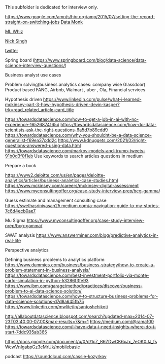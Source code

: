 This subfolder is dedicated for interview only.

https://www.google.com/amp/s/hbr.org/amp/2015/07/setting-the-record-straight-on-switching-jobs
[Data Monk](http://datamonk.com/)

[ML Whiz](https://mlwhiz.com/)

[Nick Singh](https://www.nicksingh.com/)

[twitter](https://huyenchip.com/ml-interviews-book/)

Spring board (https://www.springboard.com/blog/data-science/data-science-interview-questions/)

Business analyst use cases

Problem solving(business analytics cases: company wise Glassdoor)
Product based FANG, Airbnb, Walmart , uber , Ola, Financial services

Hypothesis driven https://www.linkedin.com/pulse/what-i-learned-mckinsey-part-3-how-hypothesis-driven-devin-kasper?trk=read_related_article-card_title


https://towardsdatascience.com/how-to-get-a-job-in-ai-with-no-experience-16526874165d
https://towardsdatascience.com/how-do-data-scientists-ask-the-right-questions-6a5d7b89cdd9
https://towardsdatascience.com/why-you-shouldnt-be-a-data-science-generalist-f69ea37cdd2c
https://www.kdnuggets.com/2021/03/right-questions-answered-using-data.html
https://towardsdatascience.com/markov-models-and-trump-tweets-91b0d3f0f1eb
Use keywords to search articles questions in medium

Prepare a book


https://www2.deloitte.com/us/en/pages/deloitte-analytics/articles/business-analytics-case-studies.html
https://www.mckinsey.com/careers/mckinsey-digital-assessment
https://www.myconsultingoffer.org/case-study-interview-prep/bcg-gamma/

Guess estimate and management consulting case
https://swethasrinivasan25.medium.com/a-navigation-guide-to-my-stories-7c6d4ecb0ae7

Mu Sigma https://www.myconsultingoffer.org/case-study-interview-prep/bcg-gamma/

SWAT analysis
https://www.answerminer.com/blog/predictive-analytics-in-real-life

Perspective analytics

Defining business problems to analytics platform
https://www.dummies.com/business/business-strategy/how-to-create-a-problem-statement-in-business-analysis/
https://towardsdatascience.com/best-investment-portfolio-via-monte-carlo-simulation-in-python-53286f3fe93
https://www.ibm.com/garage/method/practices/discover/business-problem-to-ai-data-science-solution/
https://towardsdatascience.com/how-to-structure-business-problems-for-data-science-solutions-d7d8a645fb75
https://www.linkedin.com/mwlite/in/santoshchikoti

http://allaboutdatascience.blogspot.com/search?updated-max=2014-07-23T03:40:00-07:00&max-results=7&m=1
https://medium.com/@rama100
https://towardsdatascience.com/i-have-data-i-need-insights-where-do-i-start-7ddc935ab365

https://docs.google.com/document/u/0/d/1cZ_B6ZDwCK6xJx_7eOK0JJ_fsWcwVnIgabpGz3cMrUk/mobilebasic

podcast
https://soundcloud.com/cassie-kozyrkov
